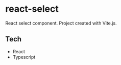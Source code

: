 # react-select
React select component. Project created with Vite.js. 

## Tech
* React
* Typescript
